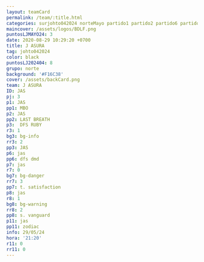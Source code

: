 ```yaml
---
layout: teamCard
permalink: /team/:title.html
categories: surjohto042024 norteMayo partido1 partido2 partido6 partido7 partido8 partido11 29
maincover: /assets/logos/BDLF.png
puntosLJMAYO24: 3
date: 2020-08-29 10:29:20 +0700
title: J ASURA
tag: johto042024
color: black
puntosLJ202404: 8
grupo: norte
background: '#F16C38'
cover: /assets/backCard.png
team: J ASURA
ID: JAS
pj: 3
p1: JAS
pp1: MBO
p2: JAS
pp2: LAST BREATH
p3:  DFS RUBY
r3: 1
bg3: bg-info
rr3: 2
pp3: JAS
p6: jas
pp6: dfs dmd
p7: jas
r7: 0
bg7: bg-danger
rr7: 3
pp7: t. satisfaction
p8: jas
r8: 1
bg8: bg-warning
rr8: 2 
pp8: s. vanguard
p11: jas
pp11: zodiac
info: 29/05/24
hora: '21:20'
r11: 0
rr11: 0
---
```


